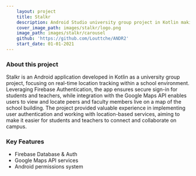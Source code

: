 ```yaml
---
    layout: project
    title: Stalkr
    description: Android Studio university group project in Kotlin making use of Firebase auth and Google Maps API services.
    cover_image_path: images/stalkr/logo.png
    image_path: images/stalkr/carousel
    github: 'https://github.com/Louttche/ANDR2'
    start_date: 01-01-2021
---
```


### About this project

Stalkr is an Android application developed in Kotlin as a university group project, focusing on real-time location tracking within a school environment. Leveraging Firebase Authentication, the app ensures secure sign-in for students and teachers, while integration with the Google Maps API enables users to view and locate peers and faculty members live on a map of the school building. The project provided valuable experience in implementing user authentication and working with location-based services, aiming to make it easier for students and teachers to connect and collaborate on campus.

### Key Features

- Firebase Database & Auth
- Google Maps API services
- Android permissions system